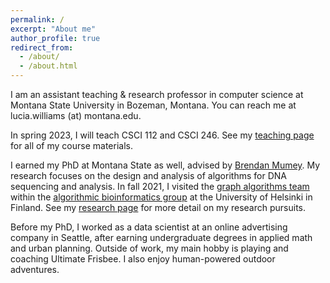 ```yaml
---
permalink: /
excerpt: "About me"
author_profile: true
redirect_from:
  - /about/
  - /about.html
---
```


I am an assistant teaching & research professor in computer science at Montana
State University in Bozeman, Montana. You can reach me at lucia.williams (at)
montana.edu.

In spring 2023, I will teach CSCI 112 and CSCI 246.
See my [teaching page](https://lgw2.github.io/teaching/) for all of my
course materials.

I earned my PhD at Montana State as well,
 advised by [Brendan
Mumey](https://www.cs.montana.edu/bmumey/). My research focuses on the design
and analysis of algorithms for DNA sequencing and analysis.
In fall 2021, I visited the [graph algorithms team](https://www2.helsinki.fi/en/researchgroups/algorithmic-bioinformatics/teams/graph-algorithms) within the [algorithmic bioinformatics group](https://www2.helsinki.fi/en/researchgroups/algorithmic-bioinformatics) at the University of Helsinki in Finland.
See my [research page](https://lgw2.github.io/research/) for more detail on my
research pursuits.

Before my PhD, I worked as a data scientist at an online advertising
company in Seattle, after earning undergraduate degrees in applied math and
urban planning.  Outside of work, my main hobby is playing and coaching
Ultimate Frisbee.  I also enjoy human-powered outdoor adventures.
